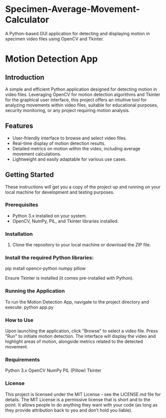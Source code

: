 # Specimen-Average-Movement-Calculator
A Python-based GUI application for detecting and displaying motion in specimen video files using OpenCV and Tkinter.

# Motion Detection App

## Introduction
A simple and efficient Python application designed for detecting motion in video files. Leveraging OpenCV for motion detection algorithms and Tkinter for the graphical user interface, this project offers an intuitive tool for analyzing movements within video files, suitable for educational purposes, security monitoring, or any project requiring motion analysis.

## Features
- User-friendly interface to browse and select video files.
- Real-time display of motion detection results.
- Detailed metrics on motion within the video, including average movement calculations.
- Lightweight and easily adaptable for various use cases.

## Getting Started
These instructions will get you a copy of the project up and running on your local machine for development and testing purposes.

### Prerequisites
- Python 3.x installed on your system.
- OpenCV, NumPy, PIL, and Tkinter libraries installed.

### Installation
1. Clone the repository to your local machine or download the ZIP file.


### Install the required Python libraries:
pip install opencv-python numpy pillow

Ensure Tkinter is installed (it comes pre-installed with Python).

### Running the Application
To run the Motion Detection App, navigate to the project directory and execute:
python app.py

### How to Use
Upon launching the application, click "Browse" to select a video file.
Press "Run" to initiate motion detection.
The interface will display the video and highlight areas of motion, alongside metrics related to the detected movement.
### Requirements
Python 3.x
OpenCV
NumPy
PIL (Pillow)
Tkinter
### License
This project is licensed under the MIT License - see the LICENSE.md file for details. The MIT License is a permissive license that is short and to the point. It allows people to do anything they want with your code (as long as they provide attribution back to you and don’t hold you liable).
